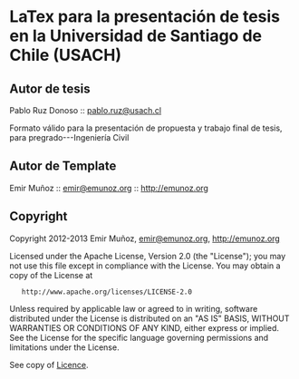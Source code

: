 # LaTex para la presentaci&oacute;n de tesis en la Universidad de Santiago de Chile (USACH)

## Autor de tesis

Pablo Ruz Donoso :: pablo.ruz@usach.cl


Formato v&aacute;lido para la presentaci&oacute;n de propuesta y trabajo final de tesis, para pregrado---Ingenier&iacute;a Civil


## Autor de Template

Emir Muñoz :: emir@emunoz.org :: http://emunoz.org

## Copyright

   Copyright 2012-2013 Emir Muñoz, emir@emunoz.org, http://emunoz.org

   Licensed under the Apache License, Version 2.0 (the "License");
   you may not use this file except in compliance with the License.
   You may obtain a copy of the License at

       http://www.apache.org/licenses/LICENSE-2.0

   Unless required by applicable law or agreed to in writing, software
   distributed under the License is distributed on an "AS IS" BASIS,
   WITHOUT WARRANTIES OR CONDITIONS OF ANY KIND, either express or implied.
   See the License for the specific language governing permissions and
   limitations under the License.

See copy of [Licence](https://github.com/emir-munoz/tesis-usach/blob/master/LICENSE).
